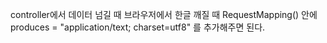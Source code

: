 controller에서 데이터 넘길 때 브라우저에서 한글 깨질 때
RequestMapping() 안에 produces = "application/text; charset=utf8" 를 추가해주면 된다.
